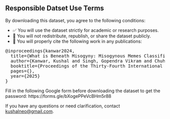 <!-- Add this above or below the download link in thanks.html -->
<h2>Responsible Datset Use Terms</h2>
<p>By downloading this dataset, you agree to the following conditions:</p>
<ul>
  <li>✅ You will use the dataset strictly for academic or research purposes.</li>
  <li>🚫 You will not redistribute, republish, or share the dataset publicly.</li>
  <li>📖 You will properly cite the following work in any publications:</li>
</ul>

<pre>
@inproceedings{kanwar2024,
  title={What is Beneath Misogyny: Misogynous Memes Classification and Explanation},
  author={Kanwar, Kushal and Singh, Gopendra Vikram and Chuhan, Dushyant and Ekbal, Asif},
  booktitle={Proceedings of the Thirty-Fourth International Joint Conference on Artificial Intelligence},
  pages={},
  year={2025}
}
</pre>

<p> Fill in the following Google form before downloading the dataset to get the password: https://forms.gle/bXogePPeVcBHm5r88</p>

<p>If you have any questions or need clarification, contact <a href="mailto:your@email.com">kushalneo@gmail.com</a>.</p>

